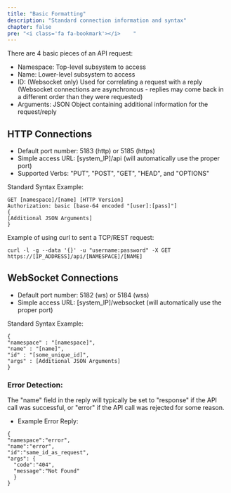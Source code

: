 ```yaml
---
title: "Basic Formatting"
description: "Standard connection information and syntax"
chapter: false
pre: "<i class='fa fa-bookmark'></i>	"
---
```


There are 4 basic pieces of an API request:

* Namespace: Top-level subsystem to access
* Name: Lower-level subsystem to access
* ID: (Websocket only) Used for correlating a request with a reply (Websocket connections are asynchronous - replies may come back in a different order than they were requested)
* Arguments: JSON Object containing additional information for the request/reply

## HTTP Connections
* Default port number: 5183 (http) or 5185 (https)
* Simple access URL: [system_IP]/api (will automatically use the proper port)
* Supported Verbs: "PUT", "POST", "GET", "HEAD", and "OPTIONS"

Standard Syntax Example:
```
GET [namespace]/[name] [HTTP Version]
Authorization: basic [base-64 encoded "[user]:[pass]"]
{
[Additional JSON Arguments]
}
```

Example of using curl to sent a TCP/REST request:
```
curl -l -g --data '{}' -u "username:password" -X GET https://[IP_ADDRESS]/api/[NAMESPACE]/[NAME]
```

## WebSocket Connections
* Default port number: 5182 (ws) or 5184 (wss)
* Simple access URL: [system_IP]/websocket (will automatically use the proper port)

Standard Syntax Example:
```
{
"namespace" : "[namespace]",
"name" : "[name]",
"id" : "[some_unique_id]",
"args" : [Additional JSON Arguments]
}
```

### Error Detection:
The "name" field in the reply will typically be set to "response" if the API call was successful, or "error" if the API call was rejected for some reason.

* Example Error Reply:

```
{
"namespace":"error",
"name":"error",
"id":"same_id_as_request",
"args": {
  "code":"404",
  "message":"Not Found"
  }
}
```
